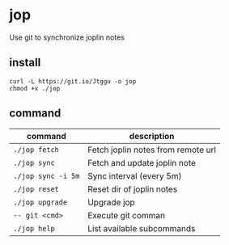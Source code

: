 # jop

Use git to synchronize joplin notes

## install

```shell
curl -L https://git.io/Jtggu -o jop
chmod +x ./jop
```

## command

| command            | description                        |
| ------------------ | ---------------------------------- |
| `./jop fetch`      | Fetch joplin notes from remote url |
| `./jop sync`       | Fetch and update joplin note       |
| `./jop sync -i 5m` | Sync interval (every 5m)           |
| `./jop reset`      | Reset dir of joplin notes          |
| `./jop upgrade`    | Upgrade jop                        |
| `-- git <cmd>`     | Execute git comman                 |
| `./jop help`       | List available subcommands         |
